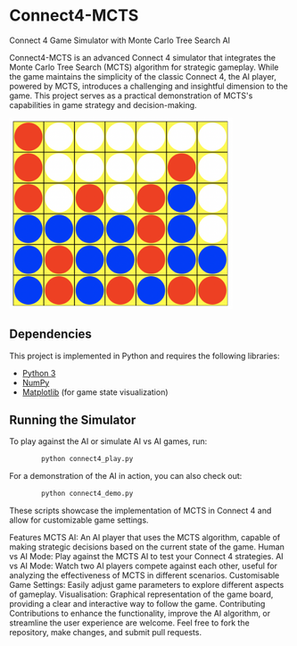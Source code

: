 # Connect4-MCTS
Connect 4 Game Simulator with Monte Carlo Tree Search AI

Connect4-MCTS is an advanced Connect 4 simulator that integrates the Monte Carlo Tree Search (MCTS) algorithm for strategic gameplay. While the game maintains the simplicity of the classic Connect 4, the AI player, powered by MCTS, introduces a challenging and insightful dimension to the game. This project serves as a practical demonstration of MCTS's capabilities in game strategy and decision-making.

<img width="400" alt="Connect 4" src="connect4.png" />

## Dependencies
This project is implemented in Python and requires the following libraries:
- [Python 3](https://www.python.org/downloads)
- [NumPy](https://numpy.org/)
- [Matplotlib](https://matplotlib.org/) (for game state visualization)

## Running the Simulator
To play against the AI or simulate AI vs AI games, run:
```python
        python connect4_play.py
```
For a demonstration of the AI in action, you can also check out:
```python
        python connect4_demo.py
```
These scripts showcase the implementation of MCTS in Connect 4 and allow for customizable game settings.

Features
MCTS AI: An AI player that uses the MCTS algorithm, capable of making strategic decisions based on the current state of the game.
Human vs AI Mode: Play against the MCTS AI to test your Connect 4 strategies.
AI vs AI Mode: Watch two AI players compete against each other, useful for analyzing the effectiveness of MCTS in different scenarios.
Customisable Game Settings: Easily adjust game parameters to explore different aspects of gameplay.
Visualisation: Graphical representation of the game board, providing a clear and interactive way to follow the game.
Contributing
Contributions to enhance the functionality, improve the AI algorithm, or streamline the user experience are welcome. Feel free to fork the repository, make changes, and submit pull requests.
